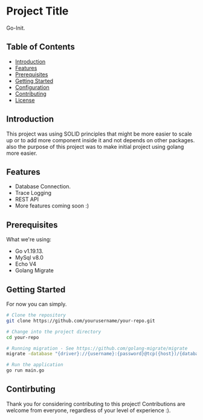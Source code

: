 # Project Title

Go-Init.

## Table of Contents

- [Introduction](#introduction)
- [Features](#features)
- [Prerequisites](#prerequisites)
- [Getting Started](#getting-started)
- [Configuration](#configuration)
- [Contributing](#contributing)
- [License](#license)

## Introduction

This project was using SOLID principles that might be more easier to scale up or to add more component inside it and not depends on other packages. also the purpose of this project was to make initial project using golang more easier.

## Features

- Database Connection.
- Trace Logging
- REST API
- More features coming soon :)

## Prerequisites

What we're using:
- Go v1.19.13.
- MySql v8.0
- Echo V4
- Golang Migrate

## Getting Started

For now you can simply.

```bash
# Clone the repository
git clone https://github.com/yourusername/your-repo.git

# Change into the project directory
cd your-repo

# Running migration - See https://github.com/golang-migrate/migrate
migrate -database "{driver}://{username}:{password}@tcp({host})/{database_name}" -p {path} up

# Run the application
go run main.go

```

## Contirbuting

Thank you for considering contributing to this project! Contributions are welcome from everyone, regardless of your level of experience :).
